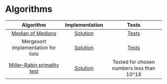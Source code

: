 # Algorithms
| Algorithm        | Implementation           | Tests  |
|:-------------:|:-------------:|:-----:|
| [Median of Medians](https://en.wikipedia.org/wiki/Median_of_medians)      | [Solution](https://github.com/maciektr/Algorithms/blob/master/MedianOfMedians/solution.cpp) | [Tests](https://github.com/maciektr/Algorithms/blob/master/MedianOfMedians/tests.py) |
| Mergesort implementation for lists | [Solution](https://github.com/maciektr/Algorithms/blob/master/MergeSortLists/solution.cpp) | [Tests](https://github.com/maciektr/Algorithms/blob/master/MergeSortLists/tests.py) |
| [Miller–Rabin primality test](https://en.wikipedia.org/wiki/Miller%E2%80%93Rabin_primality_test) | [Solution](https://github.com/maciektr/Algorithms/blob/master/MillerRabinTest/solution.cpp) | Tested for chosen numbers less than 10^18 |